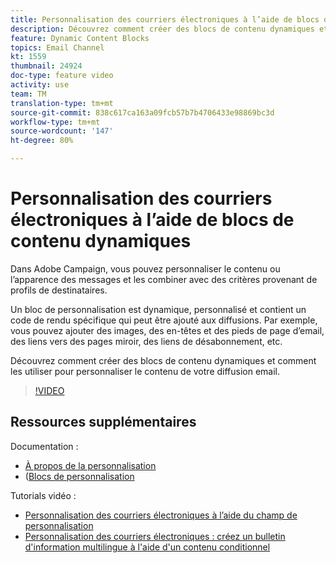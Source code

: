 ```yaml
---
title: Personnalisation des courriers électroniques à l’aide de blocs de contenu dynamiques
description: Découvrez comment créer des blocs de contenu dynamiques et comment les utiliser pour personnaliser le contenu de votre diffusion email.
feature: Dynamic Content Blocks
topics: Email Channel
kt: 1559
thumbnail: 24924
doc-type: feature video
activity: use
team: TM
translation-type: tm+mt
source-git-commit: 838c617ca163a09fcb57b7b4706433e98869bc3d
workflow-type: tm+mt
source-wordcount: '147'
ht-degree: 80%

---
```



# Personnalisation des courriers électroniques à l’aide de blocs de contenu dynamiques

Dans Adobe Campaign, vous pouvez personnaliser le contenu ou l’apparence des messages et les combiner avec des critères provenant de profils de destinataires.

Un bloc de personnalisation est dynamique, personnalisé et contient un code de rendu spécifique qui peut être ajouté aux diffusions. Par exemple, vous pouvez ajouter des images, des en-têtes et des pieds de page d’email, des liens vers des pages miroir, des liens de désabonnement, etc.

Découvrez comment créer des blocs de contenu dynamiques et comment les utiliser pour personnaliser le contenu de votre diffusion email.

>[!VIDEO](https://video.tv.adobe.com/v/24924?quality=12)

## Ressources supplémentaires

Documentation :

* [À propos de la personnalisation](https://docs.adobe.com/content/help/fr-FR/campaign-classic/using/sending-messages/personalizing-deliveries/about-personalization.html)
* ([Blocs de personnalisation](https://docs.adobe.com/content/help/fr-FR/campaign-classic/using/sending-messages/personalizing-deliveries/personalization-blocks.html)

Tutorials vidéo :

* [Personnalisation des courriers électroniques à l’aide du champ de personnalisation](/help/sending-messages/email-channel/personalizing-emails-using-personalization-fields.md)
* [Personnalisation des courriers électroniques : créez un bulletin d&#39;information multilingue à l&#39;aide d&#39;un contenu conditionnel](/help/sending-messages/email-channel/personalizing-emails-create-a-multi-lingual-newsletter-using-conditional-content.md)
